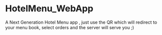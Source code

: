 # HotelMenu_WebApp
A Next Generation Hotel Menu app , just use the QR which will redirect to your menu book, select orders and the server will serve you ;)
